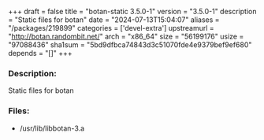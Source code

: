 +++
draft = false
title = "botan-static 3.5.0-1"
version = "3.5.0-1"
description = "Static files for botan"
date = "2024-07-13T15:04:07"
aliases = "/packages/219899"
categories = ['devel-extra']
upstreamurl = "http://botan.randombit.net/"
arch = "x86_64"
size = "56199176"
usize = "97088436"
sha1sum = "5bd9dfbca74843d3c51070fde4e9379bef9ef680"
depends = "[]"
+++
### Description: 
Static files for botan

### Files: 
* /usr/lib/libbotan-3.a
